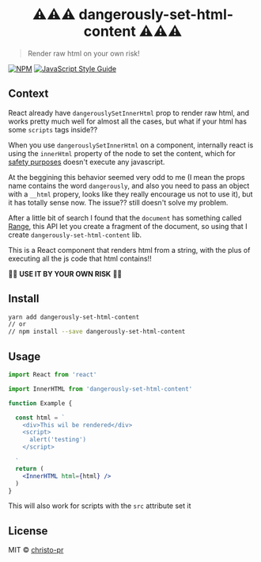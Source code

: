 <center>
<h1>
⚠️⚠️⚠️
dangerously-set-html-content
⚠️⚠️⚠️
</h1>
</center>

> Render raw html on your own risk!

[![NPM](https://img.shields.io/npm/v/dangerously-set-html-content.svg)](https://www.npmjs.com/package/dangerously-set-html-content) [![JavaScript Style Guide](https://img.shields.io/badge/code_style-standard-brightgreen.svg)](https://standardjs.com)


## Context

React already have `dangerouslySetInnerHtml` prop to render raw html, and works pretty much well for almost all the cases, but what if your html has some `scripts` tags inside??

When you use `dangerouslySetInnerHtml` on a component, internally react is using the `innerHtml` property of the node to set the content, which for [safety purposes](https://developer.mozilla.org/en-US/docs/Web/API/Element/innerHTML#Security_considerations) doesn't execute any javascript.

At the beggining this behavior seemed very odd to me (I mean the props name contains the word `dangerously`, and also you need to pass an object with a `__html` propery, looks like they really encourage us not to use it), but it has totally sense now. The issue?? still doesn't solve my problem.

After a little bit of search I found that the `document` has something called [Range](https://developer.mozilla.org/en-US/docs/Web/API/Range), this API let you create a fragment of the document, so using that I create `dangerously-set-html-content` lib.

This is a React component that renders html from a string, with the plus of executing all the js code that html contains!!

🚨🚨 **USE IT BY YOUR OWN RISK** 🚨🚨

## Install

```bash
yarn add dangerously-set-html-content
// or
// npm install --save dangerously-set-html-content
```

## Usage

```jsx
import React from 'react'

import InnerHTML from 'dangerously-set-html-content'

function Example {

  const html = `
    <div>This wil be rendered</div>
    <script>
      alert('testing')
    </script>

  `
  return (
    <InnerHTML html={html} />
  )
}
```

This will also work for scripts with the `src` attribute set it

## License

MIT © [christo-pr](https://github.com/christo-pr)
